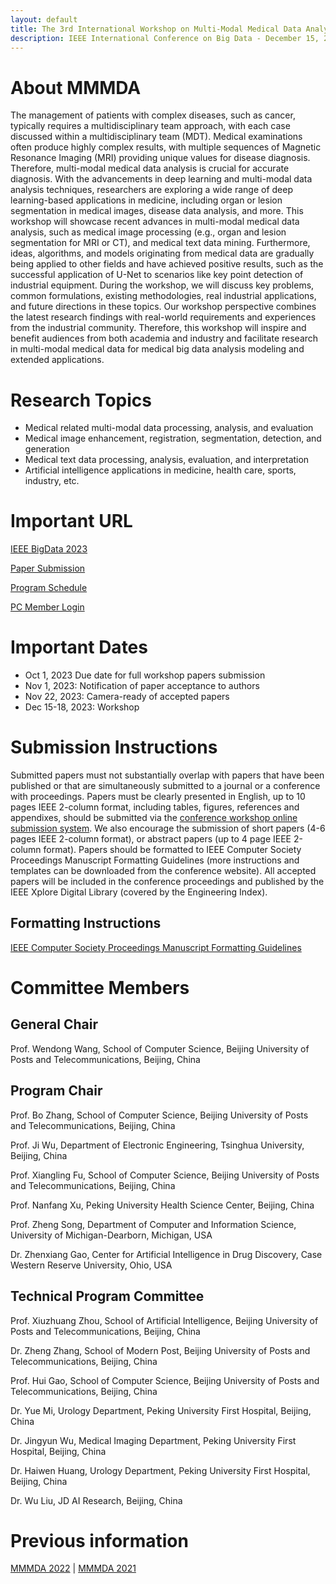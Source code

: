 ```yaml
---
layout: default
title: The 3rd International Workshop on Multi-Modal Medical Data Analysis
description: IEEE International Conference on Big Data - December 15, 2023, Sorrento, Italy
---
```


# About MMMDA

The management of patients with complex diseases, such as cancer, typically requires a multidisciplinary team approach, with each case discussed within a multidisciplinary team (MDT). Medical examinations often produce highly complex results, with multiple sequences of Magnetic Resonance Imaging (MRI) providing unique values for disease diagnosis. Therefore, multi-modal medical data analysis is crucial for accurate diagnosis. With the advancements in deep learning and multi-modal data analysis techniques, researchers are exploring a wide range of deep learning-based applications in medicine, including organ or lesion segmentation in medical images, disease data analysis, and more. This workshop will showcase recent advances in multi-modal medical data analysis, such as medical image processing (e.g., organ and lesion segmentation for MRI or CT), and medical text data mining. Furthermore, ideas, algorithms, and models originating from medical data are gradually being applied to other fields and have achieved positive results, such as the successful application of U-Net to scenarios like key point detection of industrial equipment. During the workshop, we will discuss key problems, common formulations, existing methodologies, real industrial applications, and future directions in these topics. Our workshop perspective combines the latest research findings with real-world requirements and experiences from the industrial community. Therefore, this workshop will inspire and benefit audiences from both academia and industry and facilitate research in multi-modal medical data for medical big data analysis modeling and extended applications.

# Research Topics

- Medical related multi-modal data processing, analysis, and evaluation
- Medical image enhancement, registration, segmentation, detection, and generation
- Medical text data processing, analysis, evaluation, and interpretation
- Artificial intelligence applications in medicine, health care, sports, industry, etc.

# Important URL

[IEEE BigData 2023](http://bigdataieee.org/BigData2023/)

[Paper Submission](https://wi-lab.com/cyberchair/2023/bigdata23/scripts/submit.php?subarea=S07&undisplay_detail=1&wh=/cyberchair/2023/bigdata23/scripts/ws_submit.php)

[Program Schedule](http://bigdataieee.org/BigData2023/)

[PC Member Login](https://wi-lab.com/cyberchair/2023/bigdata23/pcmb/pc_index.php?subarea=S07)

# Important Dates

- Oct 1, 2023 Due date for full workshop papers submission
- Nov 1, 2023: Notification of paper acceptance to authors
- Nov 22, 2023: Camera-ready of accepted papers
- Dec 15-18, 2023: Workshop

# Submission Instructions

Submitted papers must not substantially overlap with papers that have been published or that are simultaneously submitted to a journal or a conference with proceedings. Papers must be clearly presented in English, up to 10 pages IEEE 2-column format, including tables, figures, references and appendixes, should be submitted via the [conference workshop online submission system](https://wi-lab.com/cyberchair/2023/bigdata23/scripts/submit.php?subarea=S07&undisplay_detail=1&wh=/cyberchair/2023/bigdata23/scripts/ws_submit.php). We also encourage the submission of short papers (4-6 pages IEEE 2-column format), or abstract papers (up to 4 page IEEE 2-column format). Papers should be formatted to IEEE Computer Society Proceedings Manuscript Formatting Guidelines (more instructions and templates can be downloaded from the conference website). All accepted papers will be included in the conference proceedings and published by the IEEE Xplore Digital Library (covered by the Engineering Index).

## Formatting Instructions

[IEEE Computer Society Proceedings Manuscript Formatting Guidelines](https://www.ieee.org/conferences/publishing/templates.html)


# Committee Members

## General Chair

Prof. Wendong Wang, School of Computer Science, Beijing University of Posts and Telecommunications, Beijing, China

## Program Chair

Prof. Bo Zhang, School of Computer Science, Beijing University of Posts and Telecommunications, Beijing, China

Prof. Ji Wu, Department of Electronic Engineering, Tsinghua University, Beijing, China

Prof. Xiangling Fu, School of Computer Science, Beijing University of Posts and Telecommunications, Beijing, China

Prof. Nanfang Xu, Peking University Health Science Center, Beijing, China

Prof. Zheng Song, Department of Computer and Information Science, University of Michigan-Dearborn, Michigan, USA

Dr. Zhenxiang Gao, Center for Artificial Intelligence in Drug Discovery, Case Western Reserve University, Ohio, USA


## Technical Program Committee

Prof. Xiuzhuang Zhou, School of Artificial Intelligence, Beijing University of Posts and Telecommunications, Beijing, China

Dr. Zheng Zhang, School of Modern Post, Beijing University of Posts and Telecommunications, Beijing, China

Prof. Hui Gao, School of Computer Science, Beijing University of Posts and Telecommunications, Beijing, China

Dr. Yue Mi, Urology Department, Peking University First Hospital, Beijing, China

Dr. Jingyun Wu, Medical Imaging Department, Peking University First Hospital, Beijing, China

Dr. Haiwen Huang, Urology Department, Peking University First Hospital, Beijing, China

Dr. Wu Liu, JD AI Research, Beijing, China


# Previous information

[MMMDA 2022](https://mmmda.bupt.cc/2022.html) | [MMMDA 2021](https://mmmda.bupt.cc/2021.html)
